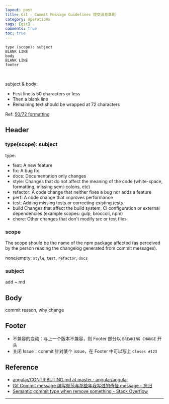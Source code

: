 ```yaml
---
layout: post
title: Git - Commit Message Guidelines 提交消息準則
category: operations
tags: [git]
comments: true
toc: true
---
```


```console
type (scope): subject
BLANK LINE
body
BLANK LINE
footer
```

<br>

subject & body:
- First line is 50 characters or less
- Then a blank line
- Remaining text should be wrapped at 72 characters

Ref: [50/72 formatting](https://stackoverflow.com/questions/2290016/git-commit-messages-50-72-formatting)

## Header

### type(scope): subject

type:
- feat: A new feature
- fix: A bug fix
- docs: Documentation only changes
- style: Changes that do not affect the meaning of the code (white-space, formatting, missing semi-colons, etc)
- refactor: A code change that neither fixes a bug nor adds a feature
- perf: A code change that improves performance
- test: Adding missing tests or correcting existing tests
- build Changes that affect the build system, CI configuration or external dependencies (example scopes: gulp, broccoli, npm)
- chore: Other changes that don't modify src or test files

### scope

The scope should be the name of the npm package affected (as perceived by the person reading the changelog generated from commit messages).

none/empty: `style`, `test`, `refactor`, `docs`

### subject

add ~.md

## Body

commit reason, why change

## Footer

- 不兼容的变动：与上一个版本不兼容，则 Footer 部分以 `BREAKING CHANGE` 开头
- 关闭 Issue：commit 针对某个 issue，在 Footer 中可以写上 `Closes #123`

## Reference

- [angular/CONTRIBUTING.md at master · angular/angular](https://github.com/angular/angular/blob/master/CONTRIBUTING.md)
- [Git Commit message 编写规范与那些年我写过的奇怪 message - 忘归](http://jalan.space/2019/04/24/2019/git-commit-message/)
- [Semantic commit type when remove something - Stack Overflow](https://bit.ly/2ETksNT)

---